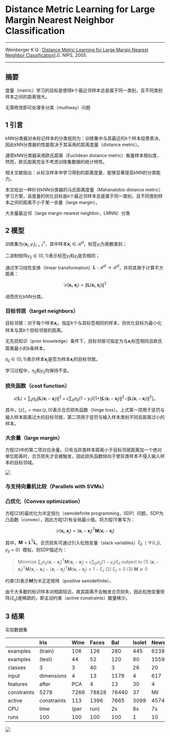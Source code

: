 # Distance Metric Learning for Large Margin Nearest Neighbor Classification

---

Weinberger K Q . [Distance Metric Learning for Large Margin Nearest Neighbor Classification][dmnn][J]. NIPS, 2005.

[dmnn]: http://rogerioferis.com/VisualRecognitionAndSearch2014/material/papers/WeinbergerNIPS05.pdf "Distance Metric Learning for Large Margin Nearest Neighbor Classification"

---

## 摘要

度量（metric）学习的目标是使得$k$个最近邻样本总是属于同一类别，且不同类别样本之间的距离很大。

无需修改即可处理多分类（multiway）问题

## 1 引言

kNN分类器对未标记样本的分类规则为：训练集中与其最近的$k$个样本投票表决，因此kNN分类器的性能取决于其采用的距离度量（distance metric）。

通常kNN分类器采用欧氏距离（Euclidean distance metric）衡量样本相似度，然而，欧氏距离完全不考虑训练集数据的统计特性。

相关文献指出：从标注样本中学习得到的距离度量，能够显著提高kNN的分类能力。

本文给出一种针对kNN分类器的马氏距离度量（Mahanalobis distance metric）学习方案，该度量的优化目标是$k$个最近邻样本总是属于同一类别，且不同类别样本之间的距离不小于某一余量（large margin）。

大余量最近邻（large margin nearest neighbor，LMNN）分类

## 2 模型

训练集为$\left\{\mathbf{x}_{i}, y_{i} \right\}_{i = 1}^{n}$，其中样本$\mathbf{x}_{i} \in \mathcal{R}^{d}$，标签$y_{i}$为离散类别；

二进制矩阵$y_{ij} \in \{0, 1\}$表示标签$y_{i}$和$y_{j}$是否相同；

通过学习线性变换（linear transformation）$\mathbf{L}: \mathcal{R}^{d} \rightarrow \mathcal{R}^{d}$，并将其用于计算平方距离：

$$\mathcal{D}(\mathbf{x}_{i}, \mathbf{x}_{j}) = \| \mathbf{L}(\mathbf{x}_{i}, \mathbf{x}_{j}) \|^{2} \tag{1}$$

进而优化kNN分类。

### 目标邻居（target neighbors）

目标邻居：对于每个样本$\mathbf{x}_{i}$，指定$k$个与其标签相同的样本，则优化目标为最小化样本与其$k$个目标邻居的距离。

无先验知识（prior knowledge）条件下，目标邻居可指定为与$\mathbf{x}_{i}$标签相同且欧氏距离最小的$k$条样本。

$\eta_{ij} \in \{0, 1\}$表示样本$\mathbf{x}_{j}$是否为样本$\mathbf{x}_{i}$的目标邻居。

学习过程中，$\eta_{ij}$和$y_{ij}$均保持不变。

### 损失函数（cost function）

$$\epsilon(\mathbf{L}) = \sum_{ij} \eta_{ij} \| \mathbf{L}(\mathbf{x}_{i} - \mathbf{x}_{j}) \|^{2} +
c \sum_{ijl} \eta_{ij} (1 - y_{il})
{\left[ 1 + \| \mathbf{L}(\mathbf{x}_{i} - \mathbf{x}_{j}) \|^{2} -
\| \mathbf{L}(\mathbf{x}_{i} - \mathbf{x}_{l}) \|^{2} \right]}_{+}
\tag{2}$$

其中，${\left[z\right]}_{+} = \max(z, 0)$表示合页损失函数（hinge loss）。上式第一项用于惩罚与输入样本距离过大的目标邻居，第二项用于惩罚与输入样本类别不同且距离过小的样本。

### 大余量（large margin）

方程(2)中的第二项对应余量。只有当异类样本距离小于目标邻居距离加一个绝对单位距离时，合页损失才会被触发，因此损失函数倾向于使异类样本不侵入输入样本的目标邻域。

![](./img/lmnn_fig_1.png)

### 与支持向量机比较（Parallels with SVMs）


### 凸优化（Convex optimization）

方程(2)的最优化为半定规化（semidefinite programming，SDP）问题，SDP为凸函数（convex），因此方程(2)有全局最小值。将方程(1)重写为：

$$\mathcal{D}(\mathbf{x}_{i}, \mathbf{x}_{j}) =
(\mathbf{x}_{i} - \mathbf{x}_{j})^{\mathrm{T}} \mathbf{M} (\mathbf{x}_{i} - \mathbf{x}_{j})
 \tag{3}$$

其中，$\mathbf{M} = \mathbf{L}^{\mathrm{T}} \mathbf{L}$。合页损失可通过引入松弛变量（slack variables）$\xi_{ij}$（$\ \forall \left<i, j\right>, y_{ij} = 0$）模拟，则SDP描述为：

> Minimize $\sum_{ij} \eta_{ij} (\mathbf{x}_{i} - \mathbf{x}_{j})^{\mathrm{T}} \mathbf{M} (\mathbf{x}_{i} - \mathbf{x}_{j}) +
c \sum_{ijl} \eta_{ij} (1 - y_{il}) \xi_{il}$
> subject to
> (1) $(\mathbf{x}_{i} - \mathbf{x}_{l})^{\mathrm{T}} \mathbf{M} (\mathbf{x}_{i} - \mathbf{x}_{l}) -
(\mathbf{x}_{i} - \mathbf{x}_{j})^{\mathrm{T}} \mathbf{M} (\mathbf{x}_{i} - \mathbf{x}_{j}) \ge
1 - \xi_{il}$
> (2) $\xi_{il} \ge 0$
> (3) $\mathbf{M} \succeq 0$

约束(3)表示$\mathbf{M}$为半正定矩阵（positive semidefinite）。

由于大多数的标识样本对相距较远，故其距离不会触发合页损失，因此松弛变量矩阵$\{\xi_{ij}\}$是稀疏的，即主动约束（active constraints）数量稀少。

## 3 结果

实验数据集

| | Iris | Wine | Faces | Bal | Isolet | News | MNIST |
| :-- | :-- | :-- | :-- | :-- | :-- | :-- | :-- |
| examples | (train) | 106 | 126 | 280 | 445 | 6238 | 16000 | 60000 |
| examples | (test) | 44 | 52 | 120 | 90 | 1559 | 2828 | 10000 |
| classes | 3 | 3 | 40 | 3 | 26 | 20 | 10 |
| input | dimensions | 4 | 13 | 1178 | 4 | 617 | 30000 | 784 |
| features | after | PCA | 4 | 13 | 30 | 4 | 172 | 200 | 164 |
| constraints | 5278 | 7266 | 78828 | 76440 | 37 | Mil | 164 | Mil | 3.3 | Bil |
| active | constraints | 113 | 1396 | 7665 | 3099 | 45747 | 732359 | 243596 |
| CPU | time | (per | run) | 2s | 8s | 7s | 13s | 11m | 1.5h | 4h |
| runs | 100 | 100 | 100 | 100 | 1 | 10 | 1 |

![](./img/lmnn_fig_2.png)
